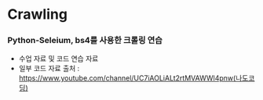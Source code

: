 # Crawling

### Python-Seleium, bs4를 사용한 크롤링 연습
- 수업 자료 및 코드 연습 자료
- 일부 코드 자료 출처 : https://www.youtube.com/channel/UC7iAOLiALt2rtMVAWWl4pnw(나도코딩)

